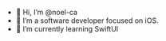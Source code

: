 - 👋 Hi, I’m @noel-ca
- 👀 I’m a software developer focused on iOS.
- 🌱 I’m currently learning SwiftUI

<!---
noel-ca/noel-ca is a ✨ special ✨ repository because its `README.md` (this file) appears on your GitHub profile.
You can click the Preview link to take a look at your changes.
--->

